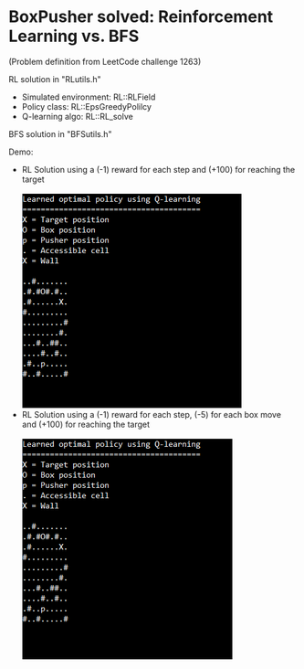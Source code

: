 # BoxPusher solved: Reinforcement Learning vs. BFS
(Problem definition from LeetCode challenge 1263)

RL solution in "RLutils.h"
* Simulated environment: RL::RLField
* Policy class: RL::EpsGreedyPolilcy
* Q-learning algo: RL::RL_solve

BFS solution in "BFSutils.h"

Demo:
* RL Solution using a (-1) reward for each step and (+100) for reaching the target </br></br>
![boxPusher_demo](run1.gif)
* RL Solution using a (-1) reward for each step, (-5) for each box move and (+100) for reaching the target</br></br>
![boxPusher_demo](run2.gif)
